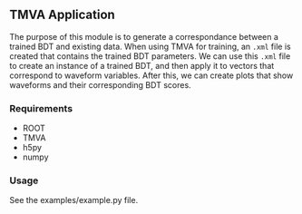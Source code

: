 ## TMVA Application

The purpose of this module is to generate a correspondance between a trained BDT and existing data. When using TMVA for training, an `.xml` file is created that contains the trained BDT parameters. We can use this `.xml` file to create an instance of a trained BDT, and then apply it to vectors that correspond to waveform variables. After this, we can create plots that show waveforms and their corresponding BDT scores. 

### Requirements

- ROOT
- TMVA 
- h5py
- numpy 

### Usage

See the examples/example.py file.
